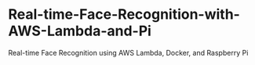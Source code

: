 # Real-time-Face-Recognition-with-AWS-Lambda-and-Pi
Real-time Face Recognition using AWS Lambda, Docker, and Raspberry Pi
